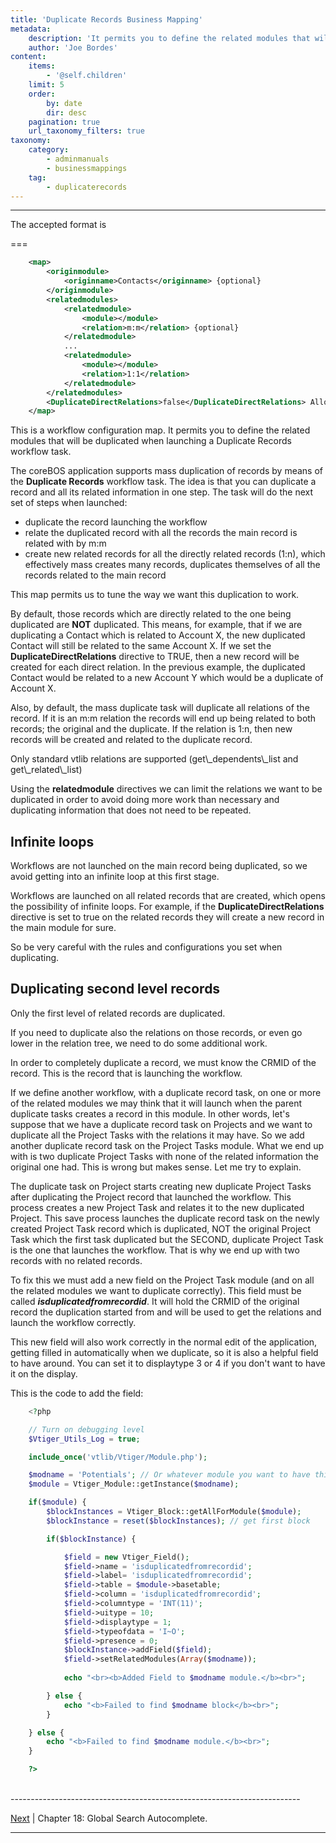 ```yaml
---
title: 'Duplicate Records Business Mapping'
metadata:
    description: 'It permits you to define the related modules that will be duplicated when launching a Duplicate Records workflow task.'
    author: 'Joe Bordes'
content:
    items:
        - '@self.children'
    limit: 5
    order:
        by: date
        dir: desc
    pagination: true
    url_taxonomy_filters: true
taxonomy:
    category:
        - adminmanuals
        - businessmappings
    tag:
        - duplicaterecords
---
```

---

The accepted format is

===

```xml
    <map>
        <originmodule>
            <originname>Contacts</originname> {optional}
        </originmodule>
        <relatedmodules>
            <relatedmodule>
                <module></module>
                <relation>m:m</relation> {optional}
            </relatedmodule>
            ...
            <relatedmodule>
                <module></module>
                <relation>1:1</relation>
            </relatedmodule>
        </relatedmodules>
        <DuplicateDirectRelations>false</DuplicateDirectRelations> Allowed values: true, false
    </map>
```
This is a workflow configuration map. It permits you to define the
related modules that will be duplicated when launching a Duplicate
Records workflow task.

The coreBOS application supports mass duplication of records by means of
the **Duplicate Records** workflow task. The idea is that you can
duplicate a record and all its related information in one step. The task
will do the next set of steps when launched:

-   duplicate the record launching the workflow
-   relate the duplicated record with all the records the main record is
    related with by m:m
-   create new related records for all the directly related records
    (1:n), which effectively mass creates many records, duplicates
    themselves of all the records related to the main record

This map permits us to tune the way we want this duplication to work.

By default, those records which are directly related to the one being
duplicated are **NOT** duplicated. This means, for example, that if we
are duplicating a Contact which is related to Account X, the new
duplicated Contact will still be related to the same Account X. If we
set the **DuplicateDirectRelations** directive to TRUE, then a new
record will be created for each direct relation. In the previous
example, the duplicated Contact would be related to a new Account Y
which would be a duplicate of Account X.

Also, by default, the mass duplicate task will duplicate all relations
of the record. If it is an m:m relation the records will end up being
related to both records; the original and the duplicate. If the relation
is 1:n, then new records will be created and related to the duplicate
record.

<div class="notices blue">
Only standard vtlib relations are
supported (get\_dependents\_list and get\_related\_list)
</div>

Using the **relatedmodule** directives we can limit the relations we
want to be duplicated in order to avoid doing more work than necessary
and duplicating information that does not need to be repeated.

Infinite loops
--------------

Workflows are not launched on the main record being duplicated, so we
avoid getting into an infinite loop at this first stage.

Workflows are launched on all related records that are created, which
opens the possibility of infinite loops. For example, if the
**DuplicateDirectRelations** directive is set to true on the related
records they will create a new record in the main module for sure.

So be very careful with the rules and configurations you set when
duplicating.

Duplicating second level records
--------------------------------

Only the first level of related records are duplicated.

If you need to duplicate also the relations on those records, or even go
lower in the relation tree, we need to do some additional work.

In order to completely duplicate a record, we must know the CRMID of the
record. This is the record that is launching the workflow.

If we define another workflow, with a duplicate record task, on one or
more of the related modules we may think that it will launch when the
parent duplicate tasks creates a record in this module. In other words,
let's suppose that we have a duplicate record task on Projects and we
want to duplicate all the Project Tasks with the relations it may have.
So we add another duplicate record task on the Project Tasks module.
What we end up with is two duplicate Project Tasks with none of the
related information the original one had. This is wrong but makes sense.
Let me try to explain.

The duplicate task on Project starts creating new duplicate Project
Tasks after duplicating the Project record that launched the workflow.
This process creates a new Project Task and relates it to the new
duplicated Project. This save process launches the duplicate record task
on the newly created Project Task record which is duplicated, NOT the
original Project Task which the first task duplicated but the SECOND,
duplicate Project Task is the one that launches the workflow. That is
why we end up with two records with no related records.

To fix this we must add a new field on the Project Task module (and on
all the related modules we want to duplicate correctly). This field must
be called ***isduplicatedfromrecordid***. It will hold the CRMID of the
original record the duplication started from and will be used to get the
relations and launch the workflow correctly.

This new field will also work correctly in the normal edit of the
application, getting filled in automatically when we duplicate, so it is
also a helpful field to have around. You can set it to displaytype 3 or
4 if you don't want to have it on the display.

This is the code to add the field:
```php
    <?php

    // Turn on debugging level
    $Vtiger_Utils_Log = true;

    include_once('vtlib/Vtiger/Module.php');

    $modname = 'Potentials'; // Or whatever module you want to have this on.
    $module = Vtiger_Module::getInstance($modname);

    if($module) {
        $blockInstances = Vtiger_Block::getAllForModule($module);
        $blockInstance = reset($blockInstances); // get first block

        if($blockInstance) {

            $field = new Vtiger_Field();
            $field->name = 'isduplicatedfromrecordid';
            $field->label= 'isduplicatedfromrecordid';
            $field->table = $module->basetable;
            $field->column = 'isduplicatedfromrecordid';
            $field->columntype = 'INT(11)';
            $field->uitype = 10;
            $field->displaytype = 1;
            $field->typeofdata = 'I~O';
            $field->presence = 0;
            $blockInstance->addField($field);
            $field->setRelatedModules(Array($modname));
            
            echo "<br><b>Added Field to $modname module.</b><br>";

        } else {
            echo "<b>Failed to find $modname block</b><br>";
        }

    } else {
        echo "<b>Failed to find $modname module.</b><br>";
    }

    ?>
```

<br>
------------------------------------------------------------------------

[Next](http://localhost/coreBOSDocumentation/configuration-tools/business-maps/globalsearch) | Chapter 18: Global Search Autocomplete.

------------------------------------------------------------------------